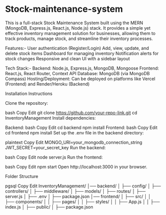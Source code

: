 # Stock-maintenance-system
This is a full-stack Stock Maintenance System built using the MERN (MongoDB, Express.js, React.js, Node.js) stack. It provides a simple yet effective inventory management solution for businesses, allowing them to track products, manage stock, and streamline their inventory processes.

Features:-
User authentication (Register/Login)
Add, view, update, and delete stock items
Dashboard for managing inventory
Notification alerts for stock changes
Responsive and clean UI with a sidebar layout

Tech Stack:-
Backend: Node.js, Express.js, MongoDB, Mongoose
Frontend: React.js, React Router, Context API
Database: MongoDB (via MongoDB Compass)
Hosting/Deployment: Can be deployed on platforms like Vercel (Frontend) and Render/Heroku (Backend)

Installation Instructions

Clone the repository:

bash
Copy
Edit
git clone https://github.com/your-repo-link.git
cd InventoryManagement
Install dependencies:

Backend:
bash
Copy
Edit
cd backend
npm install
Frontend:
bash
Copy
Edit
cd frontend
npm install
Set up the .env file in the backend directory:

plaintext
Copy
Edit
MONGO_URI=your_mongodb_connection_string
JWT_SECRET=your_secret_key
Run the backend:

bash
Copy
Edit
node server.js
Run the frontend:

bash
Copy
Edit
npm start
Open http://localhost:3000 in your browser.

Folder Structure

pgsql
Copy
Edit
InventoryManagement/
│── backend/
│   ├── config/
│   ├── controllers/
│   ├── middleware/
│   ├── models/
│   ├── routes/
│   ├── server.js
│   ├── .env
│   ├── package.json
│── frontend/
│   ├── src/
│   │   ├── components/
│   │   ├── pages/
│   │   ├── styles/
│   │   ├── App.js
│   │   ├── index.js
│   ├── public/
│   ├── package.json
